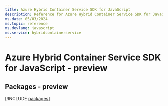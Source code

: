 ```yaml
---
title: Azure Hybrid Container Service SDK for JavaScript
description: Reference for Azure Hybrid Container Service SDK for JavaScript
ms.date: 05/03/2024
ms.topic: reference
ms.devlang: javascript
ms.service: hybridcontainerservice
---
```

# Azure Hybrid Container Service SDK for JavaScript - preview
## Packages - preview
[!INCLUDE [packages](hybrid-container-service-index.md)]